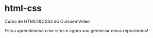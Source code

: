 # html-css
 Curso de HTML5&CSS3 do CursoemVideo


Estou aprendendoa criar sites e agora vou gerenciar meus repositórios!